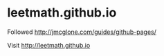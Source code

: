 # leetmath.github.io
Followed http://jmcglone.com/guides/github-pages/

Visit http://leetmath.github.io
